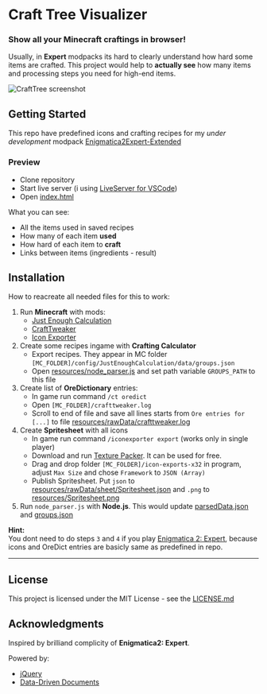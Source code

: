# Craft Tree Visualizer

### Show all your Minecraft craftings in browser!

Usually, in **Expert** modpacks its hard to clearly understand how hard some items are crafted. This project would help to **actually see** how many items and processing steps you need for high-end items.

![CraftTree screenshot](https://i.imgur.com/GeczJQ3.png)

## Getting Started

This repo have predefined icons and crafting recipes for my *under development* modpack [Enigmatica2Expert-Extended](https://github.com/Krutoy242/Enigmatica2Expert-Extended)

### Preview

- Clone repository
- Start live server (i using [LiveServer for VSCode](https://marketplace.visualstudio.com/items?itemName=ritwickdey.LiveServer))
- Open [index.html](index.html)

What you can see:
- All the items used in saved recipes
- How many of each item **used**
- How hard of each item to **craft**
- Links between items (ingredients - result)



## Installation

How to reacreate all needed files for this to work:

1. Run **Minecraft** with mods:
    * [Just Enough Calculation](https://www.curseforge.com/minecraft/mc-mods/just-enough-calculation)
    * [CraftTweaker](https://www.curseforge.com/minecraft/mc-mods/crafttweaker)
    * [Icon Exporter](https://www.curseforge.com/minecraft/mc-mods/iconexporter)
2. Create some recipes ingame with **Crafting Calculator**
    * Export recipes. They appear in MC folder `[MC_FOLDER]/config/JustEnoughCalculation/data/groups.json`
    * Open [resources/node_parser.js](resources/node_parser.js) and set path variable `GROUPS_PATH` to this file
3. Create list of **OreDictionary** entries:
    * In game run command `/ct oredict`
    * Open `[MC_FOLDER]/crafttweaker.log`
    * Scroll to end of file and save all lines starts from `Ore entries for [...]` to file [resources/rawData/crafttweaker.log](resources/rawData/crafttweaker.log)
4. Create **Spritesheet** with all icons
    * In game run command `/iconexporter export` (works only in single player)
    * Download and run [Texture Packer](https://www.codeandweb.com/texturepacker). It can be used for free.
    * Drag and drop folder `[MC_FOLDER]/icon-exports-x32` in program, adjust `Max Size` and chose `Framework` to `JSON (Array)`
    * Publish Spritesheet. Put `json` to [resources/rawData/sheet/Spritesheet.json](resources/rawData/sheet/Spritesheet.json) and `.png` to [resources/Spritesheet.png](resources/Spritesheet.png)
5. Run `node_parser.js` with **Node.js**. This would update [parsedData.json](resources/parsedData.json) and [groups.json](resources/groups.json)

**Hint:**  
You dont need to do steps `3` and `4` if you play [Enigmatica 2: Expert](https://www.curseforge.com/minecraft/modpacks/enigmatica2expert), because icons and OreDict entries are basicly same as predefined in repo.

-----------

## License

This project is licensed under the MIT License - see the [LICENSE.md](LICENSE.md)

## Acknowledgments

Inspired by brilliand complicity of **Enigmatica2: Expert**.

Powered by:

* [jQuery](https://jquery.com/)
* [Data-Driven Documents](https://d3js.org/)